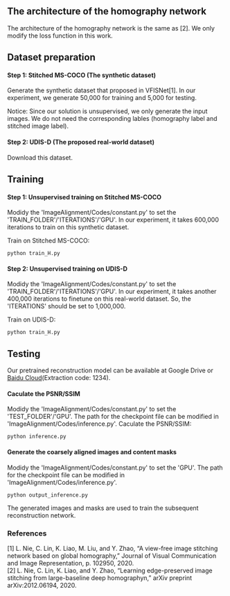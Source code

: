 ## The architecture of the homography network
The architecture of the homography network is the same as [2]. We only modify the loss function in this work.

## Dataset preparation
#### Step 1: Stitched MS-COCO (The synthetic dataset)
Generate the synthetic dataset that proposed in VFISNet[1]. In our experiment, we generate 50,000 for training and 5,000 for testing.

Notice: Since our solution is unsupervised, we only generate the input images. We do not need the corresponding lables (homography label and stitched image label).

#### Step 2: UDIS-D (The proposed real-world dataset)
Download this dataset. 

## Training
#### Step 1: Unsupervised training on Stitched MS-COCO
Modidy the 'ImageAlignment/Codes/constant.py' to set the 'TRAIN_FOLDER'/'ITERATIONS'/'GPU'. In our experiment, it takes 600,000 iterations to train on this synthetic dataset.

Train on Stitched MS-COCO:
```
python train_H.py
```

#### Step 2: Unsupervised training on UDIS-D
Modidy the 'ImageAlignment/Codes/constant.py' to set the 'TRAIN_FOLDER'/'ITERATIONS'/'GPU'. In our experiment, it takes another 400,000 iterations to finetune on this real-world dataset. So, the 'ITERATIONS' should be set to 1,000,000.

Train on UDIS-D:
```
python train_H.py
```

## Testing 
Our pretrained reconstruction model can be available at Google Drive or [Baidu Cloud]()(Extraction code: 1234).
#### Caculate the PSNR/SSIM
Modidy the 'ImageAlignment/Codes/constant.py' to set the 'TEST_FOLDER'/'GPU'. The path for the checkpoint file can be modified in 'ImageAlignment/Codes/inference.py'.
Caculate the PSNR/SSIM:
```
python inference.py
```
#### Generate the coarsely aligned images and content masks
Modidy the 'ImageAlignment/Codes/constant.py' to set the 'GPU'. The path for the checkpoint file can be modified in 'ImageAlignment/Codes/inference.py'.
```
python output_inference.py
```
The generated images and masks are used to train the subsequent reconstruction network.

### References
[1] L. Nie, C. Lin, K. Liao, M. Liu, and Y. Zhao, “A view-free image stitching network based on global homography,” Journal of Visual Communication and Image Representation, p. 102950, 2020.  
[2] L. Nie, C. Lin, K. Liao, and Y. Zhao, “Learning edge-preserved image stitching from large-baseline deep homographyn,” arXiv preprint arXiv:2012.06194, 2020. 
